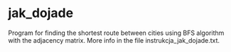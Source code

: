 # jak_dojade
Program for finding the shortest route between cities using BFS algorithm with the adjacency matrix. More info in the file instrukcja_jak_dojade.txt.

